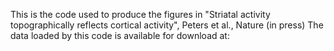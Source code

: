 This is the code used to produce the figures in "Striatal activity topographically reflects cortical activity", Peters et al., Nature (in press)
The data loaded by this code is available for download at: 
